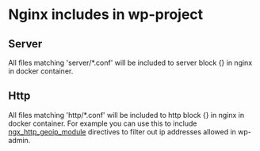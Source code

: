 # Nginx includes in wp-project
## Server
All files matching 'server/*.conf' will be included to server block {} in nginx in docker container.

## Http
All files matching 'http/*.conf' will be included to http block {} in nginx in docker container.
For example you can use this to include [ngx_http_geoip_module](http://nginx.org/en/docs/http/ngx_http_geoip_module.html) directives to filter out ip addresses allowed in wp-admin.
